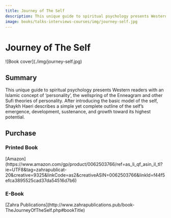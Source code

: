 ```yaml
---
title: Journey of The Self
description: This unique guide to spiritual psychology presents Western readers with an Islamic concept of ‘personality’, the wellspring of the Enneagram and other Sufi theories of personality.
image: books/talks-interviews-courses/img/journey-self.jpg
---
```


# Journey of The Self

<div markdown="1" class="cover-image">
![Book cover](./img/journey-self.jpg)
</div>

## Summary

This unique guide to spiritual psychology presents Western readers with an Islamic concept of ‘personality’, the wellspring of the Enneagram and other Sufi theories of personality. After introducing the basic model of the self, Shaykh Haeri describes a simple yet complete outline of the self’s emergence, development, sustenance, and growth toward its highest potential.

## Purchase

### Printed Book

<div markdown="3" class="purchase-link">
[Amazon](https://www.amazon.com/gp/product/0062503766/ref=as_li_qf_asin_il_tl?ie=UTF8&tag=zahrapublicat-20&creative=9325&linkCode=as2&creativeASIN=0062503766&linkId=f44f5efca3895525cad37da54516d7b6)
</div>

### E-Book

<div markdown="3" class="purchase-link">
[Zahra Publications](http://www.zahrapublications.pub/book-TheJourneyOfTheSelf.php#bookTitle)
</div>


